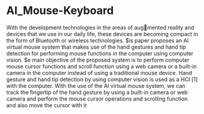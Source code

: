 # AI_Mouse-Keyboard

With the development technologies in the areas of augmented reality and devices that we use in our daily life,
these devices are becoming compact in the form of
Bluetooth or wireless technologies. $is paper proposes an
AI virtual mouse system that makes use of the hand
gestures and hand tip detection for performing mouse
functions in the computer using computer vision. $e
main objective of the proposed system is to perform
computer mouse cursor functions and scroll function
using a web camera or a built-in camera in the computer
instead of using a traditional mouse device. Hand gesture
and hand tip detection by using computer vision is used as
a HCI [1] with the computer. With the use of the AI virtual
mouse system, we can track the fingertip of the hand
gesture by using a built-in camera or web camera and
perform the mouse cursor operations and scrolling
function and also move the cursor with it
